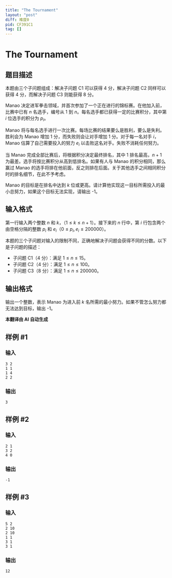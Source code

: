 ```yaml
---
title: "The Tournament"
layout: "post"
diff: 难度0
pid: CF391C1
tag: []
---
```


# The Tournament

## 题目描述

本题由三个子问题组成：解决子问题 C1 可以获得 4 分，解决子问题 C2 同样可以获得 4 分，而解决子问题 C3 则能获得 8 分。

Manao 决定进军拳击领域，并首次参加了一个正在进行的锦标赛。在他加入前，比赛中已有 $n$ 名选手，编号从 $1$ 到 $n$。每名选手都已获得一定的比赛积分，其中第 $i$ 位选手的积分为 $p_{i}$。

Manao 将与每名选手进行一次比赛。每场比赛的结果要么是胜利，要么是失利。胜利会为 Manao 增加 1 分，而失败则会让对手增加 1 分。对于每一名对手 $i$，Manao 估算了自己需要投入的努力 $e_{i}$ 以击败这名对手。失败不消耗任何努力。

当 Manao 完成全部比赛后，将根据积分决定最终排名，其中 $1$ 排名最高，$n+1$ 为最差。选手将按比赛积分从高到低排名。如果有人与 Manao 的积分相同，那么赢过 Manao 的选手将排在他前面，反之则排在后面。关于其他选手之间相同积分时的排名细节，在此不予考虑。

Manao 的目标是在排名中达到 $k$ 位或更高。请计算他实现这一目标所需投入的最小总努力，如果这个目标无法实现，请输出 -1。

## 输入格式

第一行输入两个整数 $n$ 和 $k$，（$1 \le k \le n+1$）。接下来的 $n$ 行中，第 $i$ 行包含两个由空格分隔的整数 $p_{i}$ 和 $e_{i}$（$0 \le p_{i}, e_{i} \le 200000$）。

本题的三个子问题对输入的限制不同，正确地解决子问题会获得不同的分数。以下是子问题的描述：

- 子问题 C1（4 分）：满足 $1 \le n \le 15$。
- 子问题 C2（4 分）：满足 $1 \le n \le 100$。
- 子问题 C3（8 分）：满足 $1 \le n \le 200000$。

## 输出格式

输出一个整数，表示 Manao 为进入前 $k$ 名所需的最小努力。如果不管怎么努力都无法达到目标，输出 -1。

 **本翻译由 AI 自动生成**

## 样例 #1

### 输入

```
3 2
1 1
1 4
2 2

```

### 输出

```
3

```

## 样例 #2

### 输入

```
2 1
3 2
4 0

```

### 输出

```
-1

```

## 样例 #3

### 输入

```
5 2
2 10
2 10
1 1
3 1
3 1

```

### 输出

```
12

```

